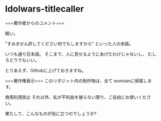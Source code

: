 # Idolwars-titlecaller


===著作者からのコメント===

眠い。

"すみません許してください何でもしますから"
といった人の末路。

いつも通り日本語。
そこまで、人に見せるようにあげたわけじゃないし、
むしろどうでもいい。

とりあえず、Githubに上げておきますね。


===著作権表示===
このリポジット内の制作物は、全て
wonisanに帰属します。

商用利用禁止
それ以外、私が不利益を被らない限り、ご自由にお使いください。

果たして、こんなものが役に立つのでしょうか?
